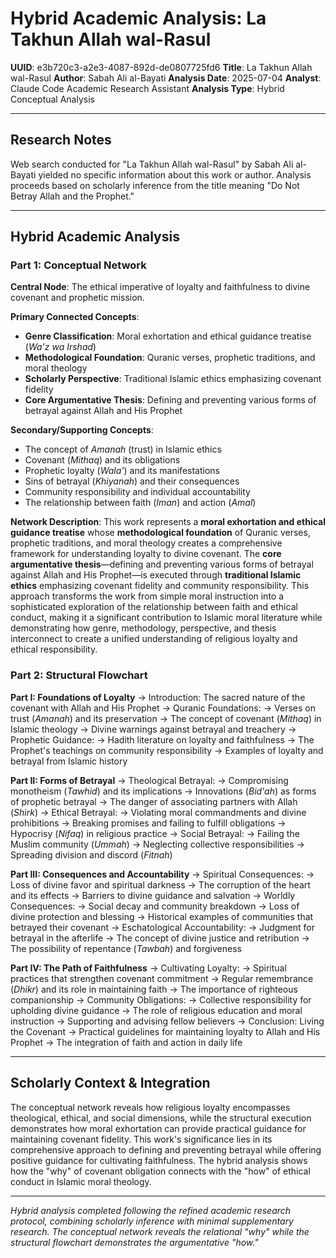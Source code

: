# Hybrid Academic Analysis: La Takhun Allah wal-Rasul

**UUID**: e3b720c3-a2e3-4087-892d-de0807725fd6
**Title**: La Takhun Allah wal-Rasul
**Author**: Sabah Ali al-Bayati
**Analysis Date**: 2025-07-04
**Analyst**: Claude Code Academic Research Assistant
**Analysis Type**: Hybrid Conceptual Analysis

---

## Research Notes

Web search conducted for "La Takhun Allah wal-Rasul" by Sabah Ali al-Bayati yielded no specific information about this work or author. Analysis proceeds based on scholarly inference from the title meaning "Do Not Betray Allah and the Prophet."

---

## Hybrid Academic Analysis

### Part 1: Conceptual Network

**Central Node**: The ethical imperative of loyalty and faithfulness to divine covenant and prophetic mission.

**Primary Connected Concepts**:
- **Genre Classification**: Moral exhortation and ethical guidance treatise (*Wa'z wa Irshad*)
- **Methodological Foundation**: Quranic verses, prophetic traditions, and moral theology
- **Scholarly Perspective**: Traditional Islamic ethics emphasizing covenant fidelity
- **Core Argumentative Thesis**: Defining and preventing various forms of betrayal against Allah and His Prophet

**Secondary/Supporting Concepts**:
- The concept of *Amanah* (trust) in Islamic ethics
- Covenant (*Mithaq*) and its obligations
- Prophetic loyalty (*Wala'*) and its manifestations
- Sins of betrayal (*Khiyanah*) and their consequences
- Community responsibility and individual accountability
- The relationship between faith (*Iman*) and action (*Amal*)

**Network Description**: This work represents a **moral exhortation and ethical guidance treatise** whose **methodological foundation** of Quranic verses, prophetic traditions, and moral theology creates a comprehensive framework for understanding loyalty to divine covenant. The **core argumentative thesis**—defining and preventing various forms of betrayal against Allah and His Prophet—is executed through **traditional Islamic ethics** emphasizing covenant fidelity and community responsibility. This approach transforms the work from simple moral instruction into a sophisticated exploration of the relationship between faith and ethical conduct, making it a significant contribution to Islamic moral literature while demonstrating how genre, methodology, perspective, and thesis interconnect to create a unified understanding of religious loyalty and ethical responsibility.

### Part 2: Structural Flowchart

**Part I: Foundations of Loyalty**
-> Introduction: The sacred nature of the covenant with Allah and His Prophet
-> Quranic Foundations:
   -> Verses on trust (*Amanah*) and its preservation
   -> The concept of covenant (*Mithaq*) in Islamic theology
   -> Divine warnings against betrayal and treachery
-> Prophetic Guidance:
   -> Hadith literature on loyalty and faithfulness
   -> The Prophet's teachings on community responsibility
   -> Examples of loyalty and betrayal from Islamic history

**Part II: Forms of Betrayal**
-> Theological Betrayal:
   -> Compromising monotheism (*Tawhid*) and its implications
   -> Innovations (*Bid'ah*) as forms of prophetic betrayal
   -> The danger of associating partners with Allah (*Shirk*)
-> Ethical Betrayal:
   -> Violating moral commandments and divine prohibitions
   -> Breaking promises and failing to fulfill obligations
   -> Hypocrisy (*Nifaq*) in religious practice
-> Social Betrayal:
   -> Failing the Muslim community (*Ummah*)
   -> Neglecting collective responsibilities
   -> Spreading division and discord (*Fitnah*)

**Part III: Consequences and Accountability**
-> Spiritual Consequences:
   -> Loss of divine favor and spiritual darkness
   -> The corruption of the heart and its effects
   -> Barriers to divine guidance and salvation
-> Worldly Consequences:
   -> Social decay and community breakdown
   -> Loss of divine protection and blessing
   -> Historical examples of communities that betrayed their covenant
-> Eschatological Accountability:
   -> Judgment for betrayal in the afterlife
   -> The concept of divine justice and retribution
   -> The possibility of repentance (*Tawbah*) and forgiveness

**Part IV: The Path of Faithfulness**
-> Cultivating Loyalty:
   -> Spiritual practices that strengthen covenant commitment
   -> Regular remembrance (*Dhikr*) and its role in maintaining faith
   -> The importance of righteous companionship
-> Community Obligations:
   -> Collective responsibility for upholding divine guidance
   -> The role of religious education and moral instruction
   -> Supporting and advising fellow believers
-> Conclusion: Living the Covenant
   -> Practical guidelines for maintaining loyalty to Allah and His Prophet
   -> The integration of faith and action in daily life

---

## Scholarly Context & Integration

The conceptual network reveals how religious loyalty encompasses theological, ethical, and social dimensions, while the structural execution demonstrates how moral exhortation can provide practical guidance for maintaining covenant fidelity. This work's significance lies in its comprehensive approach to defining and preventing betrayal while offering positive guidance for cultivating faithfulness. The hybrid analysis shows how the "why" of covenant obligation connects with the "how" of ethical conduct in Islamic moral theology.

---

*Hybrid analysis completed following the refined academic research protocol, combining scholarly inference with minimal supplementary research. The conceptual network reveals the relational "why" while the structural flowchart demonstrates the argumentative "how."*